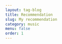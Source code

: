 ```yaml
---
layout: tag-blog
title: Recommendation
slug: My recommendation
category: music
menu: false
order: 1
---
```

